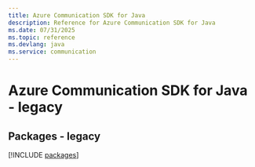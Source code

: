 ```yaml
---
title: Azure Communication SDK for Java
description: Reference for Azure Communication SDK for Java
ms.date: 07/31/2025
ms.topic: reference
ms.devlang: java
ms.service: communication
---
```

# Azure Communication SDK for Java - legacy
## Packages - legacy
[!INCLUDE [packages](communication-index.md)]